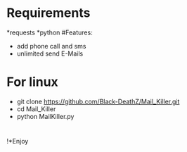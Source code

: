 # Requirements
*requests
*python
#Features:
* add phone call and sms 
* unlimited send E-Mails
# For linux
* git clone https://github.com/Black-DeathZ/Mail_Killer.git
* cd Mail_Killer
* python MailKiller.py

#
!*Enjoy
